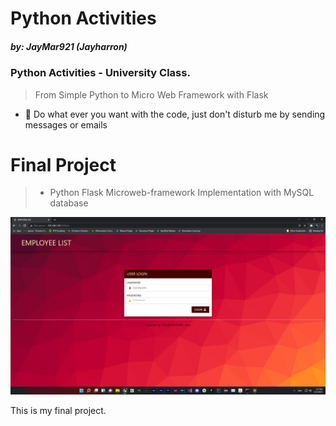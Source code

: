 # Python Activities
#####  by: JayMar921 (Jayharron)

### Python Activities - University Class.

> From Simple Python to Micro Web Framework with Flask

- 📢 Do what ever you want with the code, just don't disturb me by sending messages or emails

# Final Project
> - Python Flask Microweb-framework Implementation with MySQL database
<p align="center"><img src="https://github.com/jaymar921/PythonActivities/blob/main/AdvancedActivities/final_project/Login%20Screen.png" width="1920" height=auto></p>
This is my final project. 
